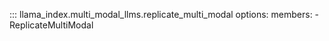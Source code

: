 ::: llama_index.multi_modal_llms.replicate_multi_modal
    options:
      members:
        - ReplicateMultiModal
